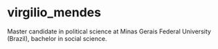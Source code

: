 # virgilio_mendes
Master candidate in political science at Minas Gerais Federal University (Brazil), bachelor in social science.
